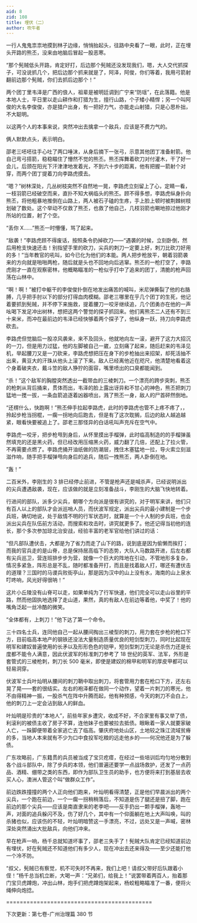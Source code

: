 ```yaml
---
aid: 8
zid: 108
title: 埋伏（二）
author: 吹牛者
---
```


一行人鬼鬼祟祟地摸到林子边缘，悄悄抬起头，往路中央看了一眼，此时，正在埋头开路的熊丕，没来由地脑后冒起一股恶寒。

“那个髡贼低头开路，肯定好打，后边那个髡贼还没发现我们，嗯，大人交代抓探子，可没说抓几个，把后边那个抓来就是了，阿泽，阿俊，你们等着，我用弓箭射翻前边那个髡贼，你们去抓后边那个！”

两个团丁里韦泽是广西的俍人，祖辈是被明廷调到广宁来“防瑶”，在此落籍。他是本地人士，平日里以走山耕作和打猎为生，擅行山路，个子矮小精悍；另一个叫阿俊的大名李俊俊，亦是猎户出身，有一把好力气，亦能走山射猎，只是心思朴拙，不大聪明。

以这两个人的本事来说，突然冲出去擒拿一个敌兵，应该是不费力气的。

俩人默默点头，表示明白。

邵老三呸呸往手心吐了两口唾沫，从身后摘下一张弓，示意其他团丁准备射箭。他自己弯弓搭箭，稳稳瞄住了懵然不觉的熊丕。熊丕挥舞着砍刀对付灌木，干了好一会儿，后颈在阳光下汗津津地发着光，不到六十步的距离，他有把握一箭射个对穿，而两个团丁提着刀向李路虎摸去。

“嗯？”树林深处，几丛树枝突然不自然地一晃，李路虎立刻留上了心，定睛一看，一枝羽箭已经破空而来，直扑不知大祸临头的熊丕。顾不得多想，李路虎纵身扑向熊丕，将他粗暴地推倒在山路上，两人被石子磕的生疼，手上脸上顿时被荆棘树枝划破了数处。这个举动不仅救了熊丕，也救了他自己，几枝羽箭也唰地掠过他刚才所站的位置，射了个空。

“丢你 X……”熊丕一时懵懂，骂了起来。

“敌袭！”李路虎顾不得废话，按照条令扔掉砍刀――“遇袭的时候，立刻卧倒，然后用枪支快速还击！别指望手里的砍刀，尖兵的刺刀一定要上好，刺刀比砍刀好用的多！”当年教官的吼叫，如今已化为他们的本能。两人把步枪放平，朝着羽箭袭来的方向就是啪啪两枪，随后就是头也不回地向后逃窜。熊丕的一枪打空了，李路虎刚才一直在观察密林，他概略瞄准的一枪似乎打中了追来的团丁，清脆的枪声回荡在山林中。

“啊！啊！”被打中躯干的李俊俊扑倒在地发出痛苦的喊叫，米尼弹撕裂了他的右胳膊，几乎把手肘以下的部分打得血肉模糊。邵老三哪里在乎几个团丁的生死，他记着要抓到髡贼，并不停下来施救，提着腰刀一咬牙继续追，几个团勇亦在他的一声吆喝下发足冲出树林，想把这两个警觉的探子抓回来。他们离熊丕二人还有不到三十来米，而冲在最前边的韦泽已经快够着两个探子了，他纵身一跃，持刀向李路虎砍去。

李路虎但觉脑后一股凉风袭来，来不及回头，他就地向左一滚，避开了这力大招沉的一刀，但是用力过猛，他的左脚被自己一崴，立刻痛了起来，随后赶来的韦泽见机，举起腰刀又是一刀砍来，李路虎想把压在身下的步枪抽出来招架，却死活抽不出来，黄豆大的汗珠从他头上滚了下来。敌人已经离他近在咫尺，他清楚地看着这个身着破夹衣，戴斗笠的敌人狰狞的面容，嘴里喷出的口臭都能闻到。

“杀！”这个敌军的胸膛突然透出一截带血的三棱刺刀。一个漂亮的跨步突刺，熊丕的枪刺从背后捅来，贯体而出，韦泽的脸上露出讶异和不甘心的神色，熊丕把刺刀猛地一搅一拔，一条血箭追逐着凶器喷出，溅了熊丕一身，敌人的尸首砰然倒地。

“还楞什么，快跑啊！”熊丕伸手拉起李路虎，此时的李路虎也管不上疼不疼了，，拎起步枪当拐棍，一瘸一拐地向后跑去，但是有了这次耽搁，后边的敌人越追越紧，眼看快要被追上了。邵老三那怪异的白话吼叫声充斥在空气中。

李路虎一咬牙，把步枪甩到身后，从怀里摸出手榴弹，此时临高制造的的手榴弹虽然填充的还是黑火药，但已经改用压缩黑火药，威力翻了几倍，还配上了拉火管，不再需要点燃了。李路虎捅开油纸做的防潮层，拽住木塞猛地一拉，导火索立刻滋滋作响，随手把手榴弹甩向身后的追兵，随后一拽熊丕，两人卧倒在地。

“轰！”

二百米外，李刚生的 3 排已经停止前进，不管是枪声还是喊杀声，已经说明派出的尖兵遭遇敌袭，现在，应该做的就是立刻准备战斗，李刚生的大脑飞快地转着。

行进间的部队，派多少尖兵，朝哪个方向派是很有讲究的，对于明军来讲，他们只有百人以上的部队才会派巡哨人员，而伏波军规定，派出尖兵的最小建制是一个步兵班，确切地说，处于敌情不明的行军状态时，就算是一个十人制的步兵班，也会派出尖兵在队伍前方活动，而搜索和攻击时，讲究就更多了。他还记得当初他的连长，那个多次参加琼北治安战，经验丰富的老军官给他们讲过的话：

“但凡部队遭伏击，大都是为了省力而走了山下的路，说到底是因为偷懒而挨打；而我的官兵走的是山脊，总是保持居高临下的态势，大队人马数路开进，后左右都有尖兵巡卫，营连班排步步为营，就像一个巨大的阵地在引动，不管地形多复杂，情况多紧急，阵形总是不乱，随时都准备开打，而且是找着敌人打，哪还有遭伏击的道理？三国时的马谡兵败街亭山，那是因为汉中的山上没有水，海南的山上泉水叮咚响，风光好得很呐！”

这片小丘陵没有山脊可以走，如果单纯为了行军快速，他们完全可以走山谷里的平路，然而他固执地选择了走山道，果然，真的有敌人在前边等着他，中奖了！他的嘴角泛起一丝冷酷的微笑。

“全体都有，上刺刀！”他下达了第一个命令。

三十四名士兵，连同他自己一起从腰间掏出三棱型的刺刀，用力套在步枪的枪口下方，目前临高本地产的钢铁还没法大量制造质量优良的短剑型刺刀，同时比起现在明军和建奴普遍使用的长矛以及形形色色的铠甲，短剑型刺刀无论是杀伤力还是长度都不能令人满意，因此伏波军的标准刺刀参考了 18 世纪的英军、法军，外形是套管式的三棱枪刺，刺刀长 500 毫米，即使是建奴的棉甲和明军的厚皮甲都可以轻易洞穿。

伏波军士兵叶灿明从腰间的刺刀鞘中取出刺刀，将套管用力套在枪口下方，还左右晃了晃――套的很结实。左右的袍泽都在做同一个动作，望着一片刺刀的寒光，他不由得精神一振，一股杀气在阵中升腾而起，他有种预感，今天的刺刀不会白上，他的刺刀上一定会沾到敌人的鲜血。

叶灿明是珍贵的“本地人”，前些年家乡遭灾，收成不好，不合家里有事又举了债，利滚利的被债主收了房子不算，连他妹子也要被拉去抵债。眼瞅着一家人就要家破人亡，一跺脚便带着全家逃亡去了临高。肇庆府地处山区，土地较之珠江流域贫瘠的多，当地人本来就有不少为口中食投军吃粮的远走他乡的――何况他还是为了躲债。

广东攻略前，广东籍贯的兵员被当成了宝贝疙瘩，在经过一些培训后均匀地分散到各个战斗部队中，除了步兵的本领，他们普遍还要学一点战场救护，还发了一点药品、酒精、绷带之类的东西，即作为部队卫生员的助手，也方便将来打到基层去收买人心，澳洲人管这个叫“做群众工作”。

前边跌跌撞撞的两个人正向他们跑来，叶灿明看得清楚，正是他们早晨派出的两个尖兵，一个跑在前边，一个一瘸一拐稍稍落后，不知道是伤了腿还是扭了脚，跑在前边的那个尖兵――应该是南直隶来的老李吧――反手扔出一颗手榴弹，轰地一声，对面的追兵躲闪不及，伤了好几个，其中有一个仰面躺在地上大声叫唤，叫的杀猪也似，应该伤的不轻，叶灿明暗赞这一手漂亮，不过，远处又是一声喊，密林深处突然涌出大批敌兵，向他们冲来。

早在枪声一响，杨千总就知道坏事了，邵老三失手了！髡贼大队肯定已经知道前边有埋伏，好在髡贼还不知道他们有多少人，现在冲出去还来得及――至少还能打他一个冷不防。

“叔父，髡贼已有察觉，机不可失时不再来，我们上吧！请叔父带好后队跟着小侄！”杨千总当机立断，大喝一声：“兄弟们，给我上！”说罢带着两百人，抬着那门宝贝虎蹲炮，冲出山林，炮手们把虎蹲炮架起来，杨蛟粗略瞄准了一番，便将火绳伸向炮捻。

===========================================

下次更新：第七卷-广州治理篇 380 节
